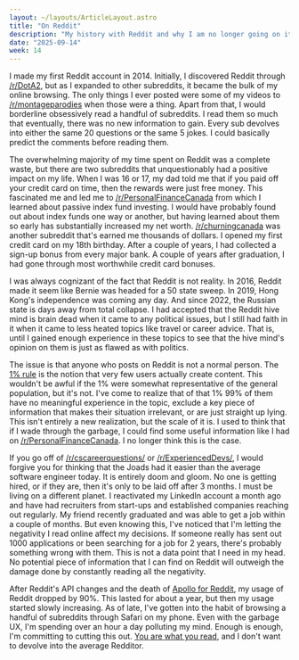 ```yaml
---
layout: ~/layouts/ArticleLayout.astro
title: "On Reddit"
description: "My history with Reddit and why I am no longer going on it"
date: "2025-09-14"
week: 14
---
```


I made my first Reddit account in 2014. Initially, I discovered Reddit through [/r/DotA2](https://www.reddit.com/r/DotA2/), but as I expanded to other subreddits, it became the bulk of my online browsing. The only things I ever posted were some of my videos to [/r/montageparodies](https://www.reddit.com/r/montageparodies/) when those were a thing. Apart from that, I would borderline obsessively read a handful of subreddits. I read them so much that eventually, there was no new information to gain. Every sub devolves into either the same 20 questions or the same 5 jokes. I could basically predict the comments before reading them.

The overwhelming majority of my time spent on Reddit was a complete waste, but there are two subreddits that unquestionably had a positive impact on my life. When I was 16 or 17, my dad told me that if you paid off your credit card on time, then the rewards were just free money. This fascinated me and led me to [/r/PersonalFinanceCanada](https://www.reddit.com/r/PersonalFinanceCanada/) from which I learned about passive index fund investing. I would have probably found out about index funds one way or another, but having learned about them so early has substantially increased my net worth. [/r/churningcanada](https://www.reddit.com/r/churningcanada/) was another subreddit that's earned me thousands of dollars. I opened my first credit card on my 18th birthday. After a couple of years, I had collected a sign-up bonus from every major bank. A couple of years after graduation, I had gone through most worthwhile credit card bonuses.

I was always cognizant of the fact that Reddit is not reality. In 2016, Reddit made it seem like Bernie was headed for a 50 state sweep. In 2019, Hong Kong's independence was coming any day. And since 2022, the Russian state is days away from total collapse. I had accepted that the Reddit hive mind is brain dead when it came to any political issues, but I still had faith in it when it came to less heated topics like travel or career advice. That is, until I gained enough experience in these topics to see that the hive mind's opinion on them is just as flawed as with politics.

The issue is that anyone who posts on Reddit is not a normal person. The [1% rule](https://en.wikipedia.org/wiki/1%25_rule) is the notion that very few users actually create content. This wouldn't be awful if the 1% were somewhat representative of the general population, but it's not. I've come to realize that of that 1% 99% of them have no meaningful experience in the topic, exclude a key piece of information that makes their situation irrelevant, or are just straight up lying. This isn't entirely a new realization, but the scale of it is. I used to think that if I wade through the garbage, I could find some useful information like I had on [/r/PersonalFinanceCanada](https://www.reddit.com/r/PersonalFinanceCanada/). I no longer think this is the case.

If you go off of [/r/cscareerquestions/](https://www.reddit.com/r/cscareerquestions/) or [/r/ExperiencedDevs/](https://www.reddit.com/r/ExperiencedDevs/), I would forgive you for thinking that the Joads had it easier than the average software engineer today. It is entirely doom and gloom. No one is getting hired, or if they are, then it's only to be laid off after 3 months. I must be living on a different planet. I reactivated my LinkedIn account a month ago and have had recruiters from start-ups and established companies reaching out regularly. My friend recently graduated and was able to get a job within a couple of months. But even knowing this, I've noticed that I'm letting the negativity I read online affect my decisions. If someone really has sent out 1000 applications or been searching for a job for 2 years, there's probably something wrong with them. This is not a data point that I need in my head. No potential piece of information that I can find on Reddit will outweigh the damage done by constantly reading all the negativity.

After Reddit's API changes and the death of [Apollo for Reddit](https://apolloapp.io), my usage of Reddit dropped by 90%. This lasted for about a year, but then my usage started slowly increasing. As of late, I've gotten into the habit of browsing a handful of subreddits through Safari on my phone. Even with the garbage UX, I'm spending over an hour a day polluting my mind. Enough is enough, I'm committing to cutting this out. [You are what you read](https://blog.jim-nielsen.com/2024/you-are-what-you-read/), and I don't want to devolve into the average Redditor.
